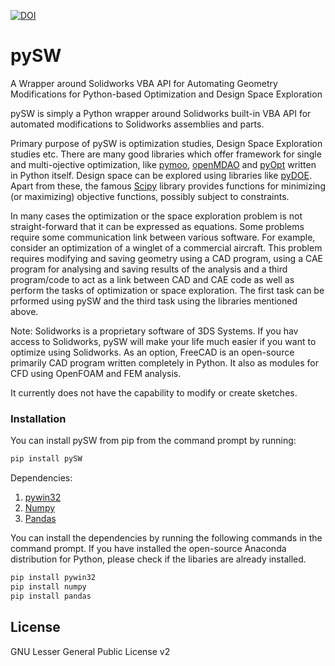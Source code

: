 [![DOI](https://zenodo.org/badge/237943198.svg)](https://zenodo.org/badge/latestdoi/237943198)

# pySW

A Wrapper around Solidworks VBA API for Automating Geometry Modifications for Python-based Optimization and Design Space Exploration

pySW is simply a Python wrapper around Solidworks built-in VBA API for automated modifications to Solidworks assemblies and parts.

Primary purpose of pySW is optimization studies, Design Space Exploration studies etc. There are many good libraries which offer framework for single and multi-ojective optimization, like [pymoo](https://pymoo.org/index.html), [openMDAO](https://openmdao.org/) and [pyOpt](http://www.pyopt.org/) written in Python itself. Design space can be explored using libraries like [pyDOE](https://pythonhosted.org/pyDOE/index.html). Apart from these, the famous [Scipy](https://docs.scipy.org/doc/scipy/reference/optimize.html) library provides functions for minimizing (or maximizing) objective functions, possibly subject to constraints.

In many cases the optimization or the space exploration problem is not straight-forward that it can be expressed as equations. Some problems require some communication link between various software. For example, consider an optimization of a winglet of a commercial aircraft. This problem requires modifying and saving geometry using a CAD program, using a CAE program for analysing and saving results of the analysis and a third program/code to act as a link between CAD and CAE code as well as perform the tasks of optimization or space exploration. The first task can be prformed using pySW and the third task using the libraries mentioned above.

Note: Solidworks is a proprietary software of 3DS Systems. If you hav access to Solidworks, pySW will make your life much easier if you want to optimize using Solidworks.
As an option, FreeCAD is an open-source primarily CAD program written completely in Python. It also as modules for CFD using OpenFOAM and FEM analysis.

It currently does not have the capability to modify or create sketches. 


### Installation

You can install pySW from pip from the command prompt by running:

```sh
pip install pySW
```

Dependencies:
1. [pywin32](https://pypi.org/project/pywin32/)
2. [Numpy](https://numpy.org/)
3. [Pandas](https://pandas.pydata.org/)

You can install the dependencies by running the following commands in the command prompt. If you have installed the open-source Anaconda distribution for Python, please check if the libaries are already installed.
```sh
pip install pywin32
pip install numpy
pip install pandas
```

License
----

GNU Lesser General Public License v2


[//]: # (These are reference links used in the body of this note and get stripped out when the markdown processor does its job. There is no need to format nicely because it shouldn't be seen. Thanks SO - http://stackoverflow.com/questions/4823468/store-comments-in-markdown-syntax)


   [dill]: <https://github.com/joemccann/dillinger>
   [pymoo]: <https://pymoo.org/index.html>
   [openMDAO]: <https://openmdao.org/>
   [pyOpt]: <http://www.pyopt.org/>
   [pyDOE]: <https://pythonhosted.org/pyDOE/index.html>
   [Scipy]: <https://docs.scipy.org/doc/scipy/reference/optimize.html>
   [pywin32]: <https://pypi.org/project/pywin32/>
   [Numpy]: <https://numpy.org/>
   [pandas]: <https://pandas.pydata.org/>

